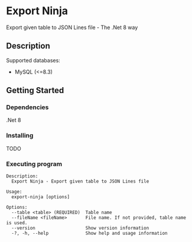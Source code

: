 # Export Ninja

Export given table to JSON Lines file - The .Net 8 way

## Description

Supported databases:
  * MySQL (<=8.3)

## Getting Started

### Dependencies

.Net 8

### Installing

TODO

### Executing program

```
Description:
  Export Ninja - Export given table to JSON Lines file

Usage:
  export-ninja [options]

Options:
  --table <table> (REQUIRED)  Table name
  --fileName <fileName>       File name. If not provided, table name is used.
  --version                   Show version information
  -?, -h, --help              Show help and usage information
```
